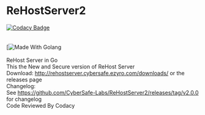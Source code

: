 # ReHostServer2
[![Codacy Badge](https://app.codacy.com/project/badge/Grade/3d0ee1ce6f4047698ea538ab90bac1df)](https://www.codacy.com/gh/CyberSafe-Labs/ReHostServer2/dashboard?utm_source=github.com&amp;utm_medium=referral&amp;utm_content=CyberSafe-Labs/ReHostServer2&amp;utm_campaign=Badge_Grade)
<br>
<br>
<br>
[![Made With Golang](https://github.com/CyberSafe-Labs/ReHostServer2/blob/main/golang.jpg?raw=true)
<br>
<br>
ReHost Server in Go
<br>
This the New and Secure version of ReHost Server
<br>
Download:
http://rehostserver.cybersafe.ezyro.com/downloads/ or the releases page
<br>
Changelog:
<br>
See https://github.com/CyberSafe-Labs/ReHostServer2/releases/tag/v2.0.0 for changelog
<br>
Code Reviewed By Codacy 
